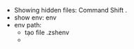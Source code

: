 -   Showing hidden files: Command Shift .
-   show env: env
-   env path:
    -   tạo file .zshenv
    -
